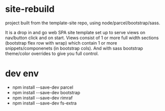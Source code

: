 # site-rebuild

project built from the template-site repo, using node/parcel/bootstrap/sass.

It is a drop in and go web SPA site template set up to serve views on nav/button click and on start. Views consist of 1 or more full width sections (bootstrap flex row with wrap) which contain 1 or more snippets/componenets (in bootstrap cols). And with sass bootstrap theme/color overrides to give you full control.

# dev env

- npm install --save-dev parcel
- npm install --save-dev bootstrap
- npm install --save-dev rimraf
- npm install --save-dev fs-extra